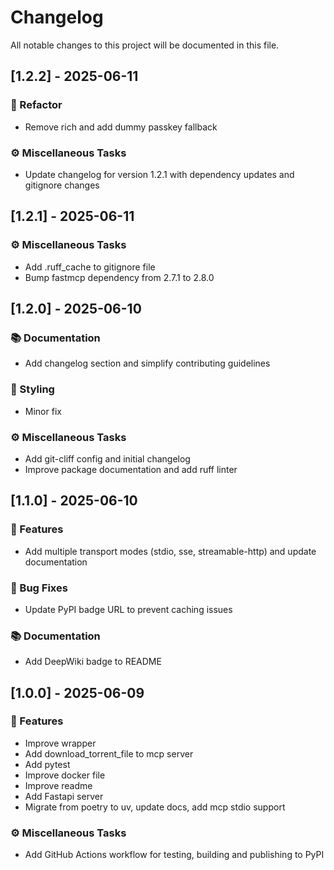 # Changelog

All notable changes to this project will be documented in this file.

## [1.2.2] - 2025-06-11

### 🚜 Refactor

- Remove rich and add dummy passkey fallback

### ⚙️ Miscellaneous Tasks

- Update changelog for version 1.2.1 with dependency updates and gitignore changes

## [1.2.1] - 2025-06-11

### ⚙️ Miscellaneous Tasks

- Add .ruff_cache to gitignore file
- Bump fastmcp dependency from 2.7.1 to 2.8.0

## [1.2.0] - 2025-06-10

### 📚 Documentation

- Add changelog section and simplify contributing guidelines

### 🎨 Styling

- Minor fix

### ⚙️ Miscellaneous Tasks

- Add git-cliff config and initial changelog
- Improve package documentation and add ruff linter

## [1.1.0] - 2025-06-10

### 🚀 Features

- Add multiple transport modes (stdio, sse, streamable-http) and update documentation

### 🐛 Bug Fixes

- Update PyPI badge URL to prevent caching issues

### 📚 Documentation

- Add DeepWiki badge to README

## [1.0.0] - 2025-06-09

### 🚀 Features

- Improve wrapper
- Add download_torrent_file to mcp server
- Add pytest
- Improve docker file
- Improve readme
- Add Fastapi server
- Migrate from poetry to uv, update docs, add mcp stdio support

### ⚙️ Miscellaneous Tasks

- Add GitHub Actions workflow for testing, building and publishing to PyPI

<!-- generated by git-cliff -->
